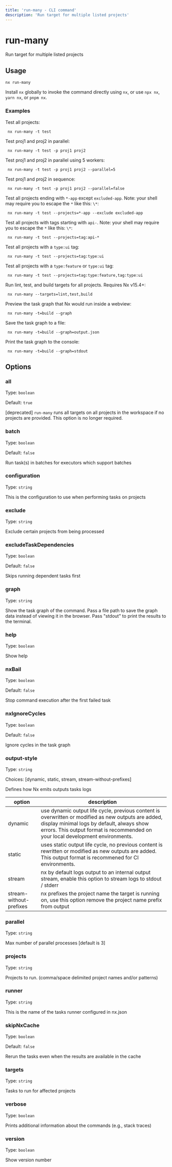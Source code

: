 ```yaml
---
title: 'run-many - CLI command'
description: 'Run target for multiple listed projects'
---
```


# run-many

Run target for multiple listed projects

## Usage

```shell
nx run-many
```

Install `nx` globally to invoke the command directly using `nx`, or use `npx nx`, `yarn nx`, or `pnpm nx`.

### Examples

Test all projects:

```shell
 nx run-many -t test
```

Test proj1 and proj2 in parallel:

```shell
 nx run-many -t test -p proj1 proj2
```

Test proj1 and proj2 in parallel using 5 workers:

```shell
 nx run-many -t test -p proj1 proj2 --parallel=5
```

Test proj1 and proj2 in sequence:

```shell
 nx run-many -t test -p proj1 proj2 --parallel=false
```

Test all projects ending with `*-app` except `excluded-app`. Note: your shell may require you to escape the `*` like this: `\*`:

```shell
 nx run-many -t test --projects=*-app --exclude excluded-app
```

Test all projects with tags starting with `api-`. Note: your shell may require you to escape the `*` like this: `\*`:

```shell
 nx run-many -t test --projects=tag:api-*
```

Test all projects with a `type:ui` tag:

```shell
 nx run-many -t test --projects=tag:type:ui
```

Test all projects with a `type:feature` or `type:ui` tag:

```shell
 nx run-many -t test --projects=tag:type:feature,tag:type:ui
```

Run lint, test, and build targets for all projects. Requires Nx v15.4+:

```shell
 nx run-many --targets=lint,test,build
```

Preview the task graph that Nx would run inside a webview:

```shell
 nx run-many -t=build --graph
```

Save the task graph to a file:

```shell
 nx run-many -t=build --graph=output.json
```

Print the task graph to the console:

```shell
 nx run-many -t=build --graph=stdout
```

## Options

### all

Type: `boolean`

Default: `true`

[deprecated] `run-many` runs all targets on all projects in the workspace if no projects are provided. This option is no longer required.

### batch

Type: `boolean`

Default: `false`

Run task(s) in batches for executors which support batches

### configuration

Type: `string`

This is the configuration to use when performing tasks on projects

### exclude

Type: `string`

Exclude certain projects from being processed

### excludeTaskDependencies

Type: `boolean`

Default: `false`

Skips running dependent tasks first

### graph

Type: `string`

Show the task graph of the command. Pass a file path to save the graph data instead of viewing it in the browser. Pass "stdout" to print the results to the terminal.

### help

Type: `boolean`

Show help

### nxBail

Type: `boolean`

Default: `false`

Stop command execution after the first failed task

### nxIgnoreCycles

Type: `boolean`

Default: `false`

Ignore cycles in the task graph

### output-style

Type: `string`

Choices: [dynamic, static, stream, stream-without-prefixes]

Defines how Nx emits outputs tasks logs

| option                  | description                                                                                                                                                                                                                         |
| ----------------------- | ----------------------------------------------------------------------------------------------------------------------------------------------------------------------------------------------------------------------------------- |
| dynamic                 | use dynamic output life cycle, previous content is overwritten or modified as new outputs are added, display minimal logs by default, always show errors. This output format is recommended on your local development environments. |
| static                  | uses static output life cycle, no previous content is rewritten or modified as new outputs are added. This output format is recommened for CI environments.                                                                         |
| stream                  | nx by default logs output to an internal output stream, enable this option to stream logs to stdout / stderr                                                                                                                        |
| stream-without-prefixes | nx prefixes the project name the target is running on, use this option remove the project name prefix from output                                                                                                                   |

### parallel

Type: `string`

Max number of parallel processes [default is 3]

### projects

Type: `string`

Projects to run. (comma/space delimited project names and/or patterns)

### runner

Type: `string`

This is the name of the tasks runner configured in nx.json

### skipNxCache

Type: `boolean`

Default: `false`

Rerun the tasks even when the results are available in the cache

### targets

Type: `string`

Tasks to run for affected projects

### verbose

Type: `boolean`

Prints additional information about the commands (e.g., stack traces)

### version

Type: `boolean`

Show version number
